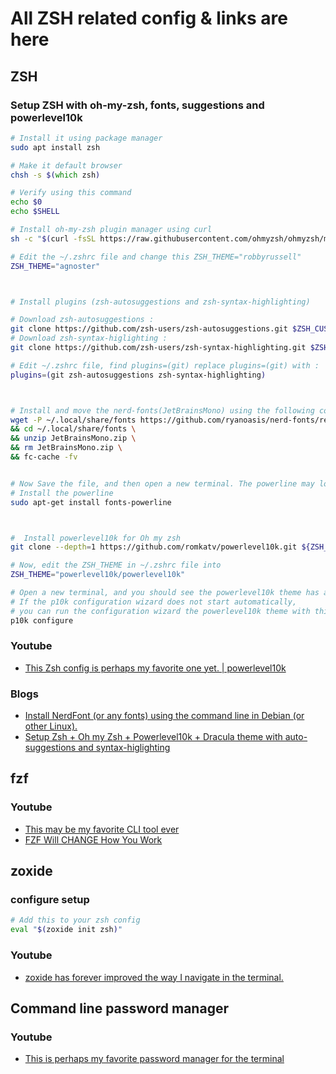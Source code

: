 
# All ZSH related config & links are here

## ZSH

### Setup ZSH with oh-my-zsh, fonts, suggestions and powerlevel10k

```zsh
# Install it using package manager
sudo apt install zsh

# Make it default browser
chsh -s $(which zsh)

# Verify using this command
echo $0
echo $SHELL

# Install oh-my-zsh plugin manager using curl
sh -c "$(curl -fsSL https://raw.githubusercontent.com/ohmyzsh/ohmyzsh/master/tools/install.sh)"

# Edit the ~/.zshrc file and change this ZSH_THEME="robbyrussell"
ZSH_THEME="agnoster"



# Install plugins (zsh-autosuggestions and zsh-syntax-highlighting)

# Download zsh-autosuggestions :
git clone https://github.com/zsh-users/zsh-autosuggestions.git $ZSH_CUSTOM/plugins/zsh-autosuggestions
# Download zsh-syntax-higlighting :
git clone https://github.com/zsh-users/zsh-syntax-highlighting.git $ZSH_CUSTOM/plugins/zsh-syntax-highlighting

# Edit ~/.zshrc file, find plugins=(git) replace plugins=(git) with :
plugins=(git zsh-autosuggestions zsh-syntax-highlighting)



# Install and move the nerd-fonts(JetBrainsMono) using the following command
wget -P ~/.local/share/fonts https://github.com/ryanoasis/nerd-fonts/releases/download/v3.0.2/JetBrainsMono.zip \
&& cd ~/.local/share/fonts \
&& unzip JetBrainsMono.zip \
&& rm JetBrainsMono.zip \
&& fc-cache -fv


# Now Save the file, and then open a new terminal. The powerline may looks broken.
# Install the powerline 
sudo apt-get install fonts-powerline



#  Install powerlevel10k for Oh my zsh
git clone --depth=1 https://github.com/romkatv/powerlevel10k.git ${ZSH_CUSTOM:-$HOME/.oh-my-zsh/custom}/themes/powerlevel10k

# Now, edit the ZSH_THEME in ~/.zshrc file into
ZSH_THEME="powerlevel10k/powerlevel10k"

# Open a new terminal, and you should see the powerlevel10k theme has applied.
# If the p10k configuration wizard does not start automatically, 
# you can run the configuration wizard the powerlevel10k theme with this command 
p10k configure
```

### Youtube
- [This Zsh config is perhaps my favorite one yet. | powerlevel10k](https://www.youtube.com/watch?v=ud7YxC33Z3w)


### Blogs 
- [Install NerdFont (or any fonts) using the command line in Debian (or other Linux).](https://medium.com/@almatins/install-nerdfont-or-any-fonts-using-the-command-line-in-debian-or-other-linux-f3067918a88c)
- [Setup Zsh + Oh my Zsh + Powerlevel10k + Dracula theme with auto-suggestions and syntax-higlighting](https://medium.com/@satriajanaka09/setup-zsh-oh-my-zsh-powerlevel10k-on-ubuntu-20-04-c4a4052508fd)



## fzf

### Youtube
- [This may be my favorite CLI tool ever](https://www.youtube.com/watch?v=oTNRvnQLLLs)
- [FZF Will CHANGE How You Work](https://www.youtube.com/watch?v=MvLQor1Ck3M)



## zoxide

### configure setup

```zsh
# Add this to your zsh config
eval "$(zoxide init zsh)"
```


### Youtube
- [zoxide has forever improved the way I navigate in the terminal.](https://www.youtube.com/watch?v=aghxkpyRVDY)




## Command line password manager

### Youtube
- [This is perhaps my favorite password manager for the terminal](https://www.youtube.com/watch?v=FhwsfH2TpFA)


